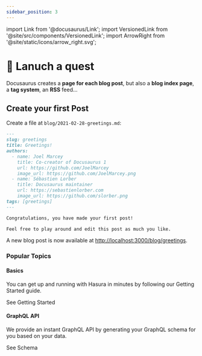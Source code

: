 ```yaml
---
sidebar_position: 3
---
```

import Link from '@docusaurus/Link';
import VersionedLink from '@site/src/components/VersionedLink';
import ArrowRight from '@site/static/icons/arrow_right.svg';

# 🎉 Lanuch a quest

Docusaurus creates a **page for each blog post**, but also a **blog index page**, a **tag system**, an **RSS** feed...

## Create your first Post

Create a file at `blog/2021-02-28-greetings.md`:

```md title="blog/2021-02-28-greetings.md"
---
slug: greetings
title: Greetings!
authors:
  - name: Joel Marcey
    title: Co-creator of Docusaurus 1
    url: https://github.com/JoelMarcey
    image_url: https://github.com/JoelMarcey.png
  - name: Sébastien Lorber
    title: Docusaurus maintainer
    url: https://sebastienlorber.com
    image_url: https://github.com/slorber.png
tags: [greetings]
---

Congratulations, you have made your first post!

Feel free to play around and edit this post as much you like.
```

A new blog post is now available at [http://localhost:3000/blog/greetings](http://localhost:3000/blog/greetings).

 <div className='sub-heading'>
    <h3>Popular Topics</h3>
  </div>
  <div className='card'>
    <h4>Basics</h4>
    <p>You can get up and running with Hasura in minutes by following our Getting Started guide.</p>
    <VersionedLink to='/Quickstart/build-a-club.md'>
      See Getting Started <ArrowRight className='arrow' />
    </VersionedLink>
  </div>
  <div className='card'>
    <h4>GraphQL API</h4>
    <p>We provide an instant GraphQL API by generating your GraphQL schema for you based on your data.</p>
    <VersionedLink to='/Quickstart/build-a-club.md'>
      See Schema <ArrowRight className='arrow' />
    </VersionedLink>
  </div>
